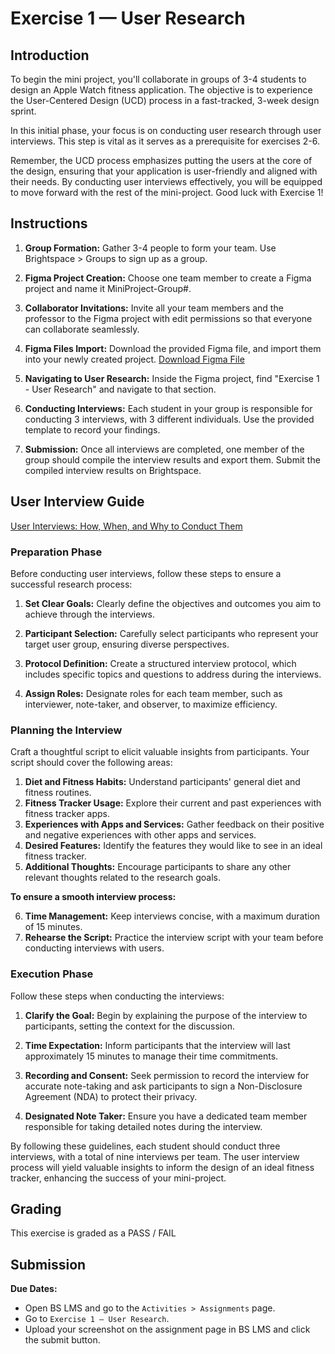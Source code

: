 # Exercise 1 — User Research

## Introduction

To begin the mini project, you'll collaborate in groups of 3-4 students to design an Apple Watch fitness application. The objective is to experience the User-Centered Design (UCD) process in a fast-tracked, 3-week design sprint.

In this initial phase, your focus is on conducting user research through user interviews. This step is vital as it serves as a prerequisite for exercises 2-6.

Remember, the UCD process emphasizes putting the users at the core of the design, ensuring that your application is user-friendly and aligned with their needs. By conducting user interviews effectively, you will be equipped to move forward with the rest of the mini-project. Good luck with Exercise 1!

## Instructions

1. **Group Formation:** Gather 3-4 people to form your team. Use Brightspace > Groups to sign up as a group.

2. **Figma Project Creation:** Choose one team member to create a Figma project and name it MiniProject-Group#.

3. **Collaborator Invitations:** Invite all your team members and the professor to the Figma project with edit permissions so that everyone can collaborate seamlessly.

4. **Figma Files Import:** Download the provided Figma file, and import them into your newly created project. [Download Figma File ]()

5. **Navigating to User Research:** Inside the Figma project, find "Exercise 1 - User Research" and navigate to that section.

6. **Conducting Interviews:** Each student in your group is responsible for conducting 3 interviews, with 3 different individuals. Use the provided template to record your findings.

7. **Submission:** Once all interviews are completed, one member of the group should compile the interview results and export them. Submit the compiled interview results on Brightspace.

## User Interview Guide

[User Interviews: How, When, and Why to Conduct Them](https://www.nngroup.com/articles/user-interviews/)

### Preparation Phase

Before conducting user interviews, follow these steps to ensure a successful research process:

1. **Set Clear Goals:** Clearly define the objectives and outcomes you aim to achieve through the interviews.

2. **Participant Selection:** Carefully select participants who represent your target user group, ensuring diverse perspectives.

3. **Protocol Definition:** Create a structured interview protocol, which includes specific topics and questions to address during the interviews.

4. **Assign Roles:** Designate roles for each team member, such as interviewer, note-taker, and observer, to maximize efficiency.

### Planning the Interview

Craft a thoughtful script to elicit valuable insights from participants. Your script should cover the following areas:

1. **Diet and Fitness Habits:** Understand participants' general diet and fitness routines.
2. **Fitness Tracker Usage:** Explore their current and past experiences with fitness tracker apps.
3. **Experiences with Apps and Services:** Gather feedback on their positive and negative experiences with other apps and services.
4. **Desired Features:** Identify the features they would like to see in an ideal fitness tracker.
5. **Additional Thoughts:** Encourage participants to share any other relevant thoughts related to the research goals.

**To ensure a smooth interview process:**

6. **Time Management:** Keep interviews concise, with a maximum duration of 15 minutes.
7. **Rehearse the Script:** Practice the interview script with your team before conducting interviews with users.

### Execution Phase

Follow these steps when conducting the interviews:

1. **Clarify the Goal:** Begin by explaining the purpose of the interview to participants, setting the context for the discussion.

2. **Time Expectation:** Inform participants that the interview will last approximately 15 minutes to manage their time commitments.

3. **Recording and Consent:** Seek permission to record the interview for accurate note-taking and ask participants to sign a Non-Disclosure Agreement (NDA) to protect their privacy.

4. **Designated Note Taker:** Ensure you have a dedicated team member responsible for taking detailed notes during the interview.

By following these guidelines, each student should conduct three interviews, with a total of nine interviews per team. The user interview process will yield valuable insights to inform the design of an ideal fitness tracker, enhancing the success of your mini-project.

## Grading

This exercise is graded as a PASS / FAIL

## Submission

**Due Dates:**

<Badge text="Both Sections: Thursday September 14th @12:00pm (noon)" />

- Open BS LMS and go to the `Activities > Assignments` page.
- Go to `Exercise 1 — User Research`.
- Upload your screenshot on the assignment page in BS LMS and click the submit button.
